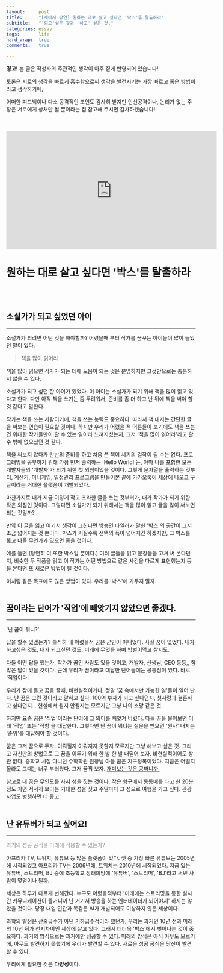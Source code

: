 ```yaml
---
layout:		post
title:		"[세바시 강연] 원하는 대로 살고 싶다면 '박스'를 탈출하라"
subtitle:	"'되고'싶은 것과 '하고' 싶은 것."
categories:	essay
tags:		life
hard_wrap:	true
comments:	true

---
```


<b>경고!</b> 본 글은 작성자의 주관적인 생각이 아주 짙게 반영되어 있습니다!

토론은 서로의 생각을 빠르게 흡수함으로써 생각을 발전시키는 가장 빠르고 좋은 방법이라고 생각하기에,

어떠한 피드백이나 다소 공격적인 조언도 감사히 받지만 인신공격이나, 논리가 없는 주장은 서로에게 상처만 될 뿐이라는 점 참고해 주시면 감사하겠습니다!
<br>
<br>
<br>
<iframe width="560" height="315" src="https://www.youtube.com/embed/CYmyp77d1BU" frameborder="0" allow="accelerometer; autoplay; clipboard-write; encrypted-media; gyroscope; picture-in-picture" allowfullscreen></iframe>
<br>

# 원하는 대로 살고 싶다면 '박스'를 탈출하라
<br>
<br>

## 소설가가 되고 싶었던 아이
---

 소설가가 되려면 어떤 것을 해야할까? 어렸을때 부터 작가를 꿈꾸는 아이들이 많이 들었던 말이 있다.

> 책을 많이 읽어라  

 책을 많이 읽으면 작가가 되는 데에 도움이 되는 것은 분명하지만 그것만으로는 충분하지 않을 수 있다.

 소설가가 되고 싶던 한 아이가 있었다. 이 아이는 소설가가 되기 위해 책을 많이 읽고 있다고 한다. 다만 아직 책을 쓰기는 좀 두려워서, 준비를 좀 더 하고 난 뒤에 책을 써야 할 것 같다고 말한다.

 작가는 책을 쓰는 사람이기에, 책을 쓰는 능력도 중요하다. 따라서 책 내지는 간단한 글을 써보는 연습이 필요할 것이다. 하지만 우리가 어렸을 적 어른들이 보기에도 책을 쓰는건 위대한 작가들만이 할 수 있는 일이라 느껴지셨는지, 그저 '책을 많이 읽어라'라고 할 수 밖에 없으셨던 것 같다.

 책을 써보지 않다가 만반의 준비를 하고 처음 쓴 책이 세기의 걸작이 될 수는 없다. 프로그래밍을 공부하기 위해 가장 먼저 출력하는 'Hello World!'는, 아마 나를 포함한 모든 개발자들의 '개발자'가 되기 위한 첫 외침이었을 것이다. 그렇게 문자열을 출력하는 것부터, 계산기, 미니게임, 일정관리 프로그램을 만들어본 끝에 카카오톡이 세상에 나오고 구글이라는 거대한 플랫폼이 개발되었다.

 마찬가지로 내가 지금 이렇게 작고 초라한 글을 쓰는 것부터가, 내가 작가가 되기 위한 작은 외침인 것이다. 그렇다면 소설가가 되기 위해서는 책을 많이 읽고 글을 많이 써보면 되는 것일까?

 만약 이 글을 읽고 여기서 생각이 그친다면 방송인 타일러가 말한 '박스'의 공간이 그저 조금 넓어지는 것 뿐이다. 박스가 커질수록 선택의 폭이 넓어지긴 하겠지만, 그 박스를 뚫고 나올 무언가가 있으면 좋을 것이다.

 예를 들면 (당연히 이 또한 박스일 뿐이다.) 여러 글들을 읽고 문장들을 고쳐 써 본다던지, 비슷한 두 작품을 읽고 이 작가는 어떤 방법으로 같은 사건을 다르게 표현했는지 등을 본다면 또 새로운 방법이 될 것이다.

 이처럼 같은 목표에도 많은 방법이 있다. 우리를 '박스'에 가두지 말자.
<br>
<br>

## 꿈이라는 단어가 '직업'에 빼앗기지 않았으면 좋겠다.
---

 '넌 꿈이 뭐니?'

 답을 할수 있겠는가? 솔직히 내 어렸을적 꿈은 군인이 아니었다. 사실 꿈이 없었다. 내가 하고싶은 것도, 내가 되고싶던 것도, 미래에 무엇을 하며 밥벌어먹고 살지도.

 다들 어떤 답을 했는가, 작가가 꿈인 사람도 있을 것이고, 개발자, 선생님, CEO 등등,, 참 많은 답이 있을 것이다. 근데 우리가 꿈이라고 대답한 단어들에는 공통점이 있다. 바로 '직업이다.'

 우리가 잠에 들고 꿈을 꿀때, 비현실적이거나, 정말 '꿈 속에서만 가능한 일'들이 일어 난다. 난 꿈은 그런 것이라고 말하고 싶다. 100억 부자가 되고 싶다던지, 첫사랑과 결혼하고 싶다던지... 현실에서 될지 안될지는 모르지만 그냥 나의 소망 같은 것.

 하지만 요즘 꿈은 '직업'이라는 단어에 그 의미를 빼앗겨 버렸다. 다들 꿈을 물어보면 미래 '직업' 또는 '직함'을 대답한다. 그렇다면 난 꿈이 뭐냐는 질문을 받으면 '원사' 내지는 '준위'를 대답해야 할 것이다.

 꿈은 그저 꿈으로 두자. 이뤄질지 이뤄지지 못할지 모르지만 그냥 해보고 싶은 것. 그리고 자신만의 방법으로 그 꿈을 이루기 위해 한 발 한 발 내딛어 보자. 비현실적이어도 상관 없다. 중학교 시절 다니던 수학학원 원장님 아들 꿈은 지구정복이었다. 지금은 어떨지 몰라도 그때는 너무 부러웠다. 그저 꿈꿔 보자. <a href="https://azza999.github.io/about-happy/2020/11/22/sebasi-reason-that-unhappy-korean/">개미보는 것은 공짜니까.</a>

 참고로 내 꿈은 무인도를 사서 성을 짓는 것이다. 작은 항구에서 통통배를 타고 한 20분정도 가면 서서히 보이는 거대한 성을 짓고 주말마다 그 성으로 여행을 가고 싶다. 관광 사업도 병행하면 더 좋고.
<br>
<br>

## 난 유튜버가 되고 싶어요!
---

<p style="opacity: 0.5;">과거의 성공 공식을 미래에 적용할 수 있는가?</p>

 아프리카 TV, 트위치, 유튜브 등 많은 플랫폼이 있다. 셋 중 가장 빠른 유튜브는 2005년에 시작되었고 아프리카 TV는 2006년에, 트위치는 2010년에 시작되었다. 지금 있는 유튜버, 스트리머, BJ 중에 초등학교 장래희망에 '유튜버', '스트리머', 'BJ'라고 써낸 사람이 몇명이나 될까.

 세상은 하루가 다르게 변해간다. 누구도 어렸을적부터 '미래에는 스트리밍을 통한 실시간 커뮤니케이션이 뜰거니까 난 거기서 방송을 하는 엔터테이너가 되어야지' 하지는 않았을 것이다. 당장 내일 인간과 똑같은 AI가 개발되어도 이상하지 않은 세상이다.

 과학의 발전은 산술급수가 아닌 기하급수적이라 했던가, 우리는 과거인 10년 전과 미래의 10년 뒤가 천지차이인 세상에 살고 있다. 그래서 더더욱 '박스'에서 벗어나는 것이 중요하다. 과거의 방식으로는 과거에만 성공할 수 있다. 미래의 방식은 아직 아무도 모르기에, 아무도 발견하지 못했기에 우리가 발견할 수 있다. 새로운 성공 공식은 당신이 발견할 수 있다.

 우리에게 필요한 것은 <b>다양성</b>이다.


